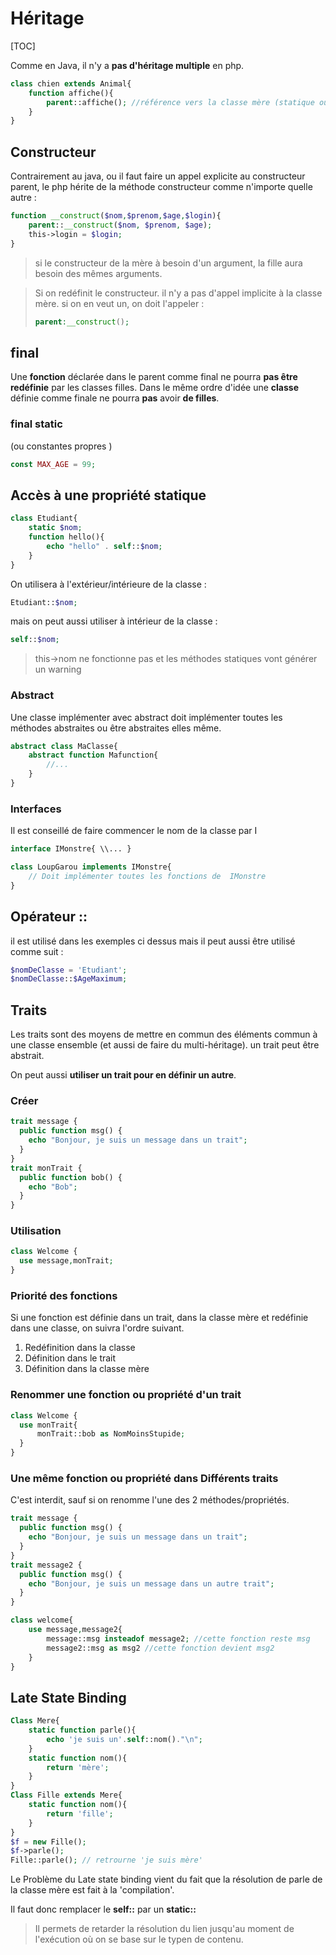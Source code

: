 # Héritage

[TOC]

Comme en Java, il n'y a **pas d'héritage multiple** en php. 

```php
class chien extends Animal{
    function affiche(){
        parent::affiche(); //référence vers la classe mère (statique ou non)
    }
}
```



## Constructeur

Contrairement au java, ou il faut faire un appel explicite au constructeur parent, le php hérite de la méthode constructeur comme n'importe quelle autre :

```php
function __construct($nom,$prenom,$age,$login){
	parent::__construct($nom, $prenom, $age);
    this->login = $login;
}
```

> si le constructeur de la mère à besoin d'un argument, la fille aura besoin des mêmes arguments. 

> Si on redéfinit le constructeur. il n'y a pas d'appel implicite à la classe mère. si on en veut un, on doit l'appeler : 
>
> ```php
> parent:__construct();
> ```
>
> 

## final 

Une **fonction** déclarée dans le parent comme final ne pourra **pas être redéfinie** par les classes filles. Dans le même ordre d'idée une **classe** définie comme finale ne pourra **pas** avoir **de filles**.

### final static

(ou constantes propres )

```php
const MAX_AGE = 99;
```



## Accès à une propriété statique

```php
class Etudiant{
    static $nom;
    function hello(){
		echo "hello" . self::$nom;
    }
}
```

On utilisera à l'extérieur/intérieure de la classe :

```php
Etudiant::$nom;
```

mais on peut aussi utiliser à intérieur de la classe : 

```php
self::$nom;
```

> this->nom ne fonctionne pas et les méthodes statiques vont générer un warning 



### Abstract

Une classe implémenter avec  abstract doit implémenter toutes les méthodes abstraites ou être abstraites elles même. 

```php
abstract class MaClasse{
    abstract function Mafunction{
        //...
    }
}
```

### Interfaces

Il est conseillé de faire commencer le nom de la classe par I 

```php
interface IMonstre{ \\... }

class LoupGarou implements IMonstre{
    // Doit implémenter toutes les fonctions de  IMonstre
}
```



## Opérateur ::

il est utilisé dans les exemples ci dessus mais il peut aussi être utilisé comme suit : 

```php
$nomDeClasse = 'Etudiant';
$nomDeClasse::$AgeMaximum;
```



## Traits

Les traits sont des moyens de mettre en commun des éléments commun à une classe ensemble (et aussi de faire du multi-héritage). un trait peut être abstrait.

On peut aussi **utiliser un trait pour en définir un autre**. 

### Créer 

```php
trait message {
  public function msg() {
    echo "Bonjour, je suis un message dans un trait";
  }
}
trait monTrait {
  public function bob() {
    echo "Bob";
  }
}
```

### Utilisation

```php
class Welcome {
  use message,monTrait;
}
```

### Priorité des fonctions

Si une fonction est définie dans un trait, dans la classe mère et redéfinie dans une classe, on suivra l'ordre suivant. 

1. Redéfinition dans la classe
2. Définition dans le trait
3. Définition dans la classe mère

### Renommer une fonction ou propriété d'un trait

```php
class Welcome {
  use monTrait{
      monTrait::bob as NomMoinsStupide;
  }
}
```

### Une même fonction ou propriété dans Différents traits

C'est interdit, sauf si on renomme l'une des 2 méthodes/propriétés.

```php
trait message {
  public function msg() {
    echo "Bonjour, je suis un message dans un trait";
  }
}
trait message2 {
  public function msg() {
    echo "Bonjour, je suis un message dans un autre trait";
  }
}

class welcome{
    use message,message2{
        message::msg insteadof message2; //cette fonction reste msg
        message2::msg as msg2 //cette fonction devient msg2
    }
}
```

## Late State Binding

```php
Class Mere{
    static function parle(){
		echo 'je suis un'.self::nom()."\n";
    }
    static function nom(){
    	return 'mère';
    }
}
Class Fille extends Mere{
	static function nom(){
        return 'fille';
    }
}
$f = new Fille();
$f->parle();
Fille::parle(); // retrourne 'je suis mère'
```

Le Problème du Late state binding vient du fait que la résolution de parle de la classe mère est fait à la 'compilation'. 

Il faut donc remplacer le **self::** par un **static::**

> Il permets de retarder la résolution du lien jusqu'au moment de l'exécution où on se base sur le typen de contenu.